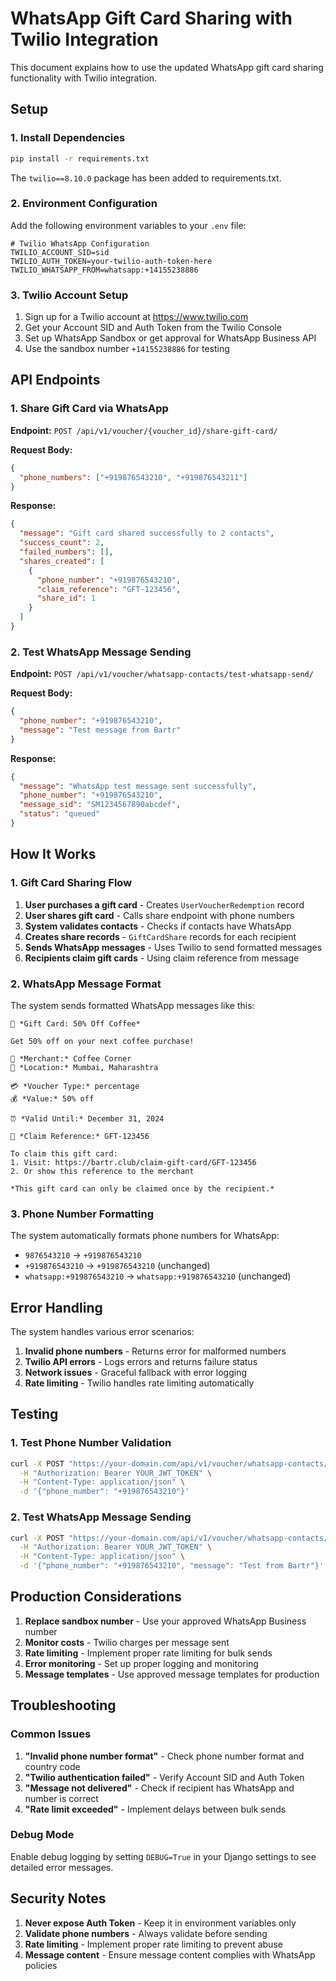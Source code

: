 # WhatsApp Gift Card Sharing with Twilio Integration

This document explains how to use the updated WhatsApp gift card sharing functionality with Twilio integration.

## Setup

### 1. Install Dependencies

```bash
pip install -r requirements.txt
```

The `twilio==8.10.0` package has been added to requirements.txt.

### 2. Environment Configuration

Add the following environment variables to your `.env` file:

```env
# Twilio WhatsApp Configuration
TWILIO_ACCOUNT_SID=sid
TWILIO_AUTH_TOKEN=your-twilio-auth-token-here
TWILIO_WHATSAPP_FROM=whatsapp:+14155238886
```

### 3. Twilio Account Setup

1. Sign up for a Twilio account at https://www.twilio.com
2. Get your Account SID and Auth Token from the Twilio Console
3. Set up WhatsApp Sandbox or get approval for WhatsApp Business API
4. Use the sandbox number `+14155238886` for testing

## API Endpoints

### 1. Share Gift Card via WhatsApp

**Endpoint:** `POST /api/v1/voucher/{voucher_id}/share-gift-card/`

**Request Body:**

```json
{
  "phone_numbers": ["+919876543210", "+919876543211"]
}
```

**Response:**

```json
{
  "message": "Gift card shared successfully to 2 contacts",
  "success_count": 2,
  "failed_numbers": [],
  "shares_created": [
    {
      "phone_number": "+919876543210",
      "claim_reference": "GFT-123456",
      "share_id": 1
    }
  ]
}
```

### 2. Test WhatsApp Message Sending

**Endpoint:** `POST /api/v1/voucher/whatsapp-contacts/test-whatsapp-send/`

**Request Body:**

```json
{
  "phone_number": "+919876543210",
  "message": "Test message from Bartr"
}
```

**Response:**

```json
{
  "message": "WhatsApp test message sent successfully",
  "phone_number": "+919876543210",
  "message_sid": "SM1234567890abcdef",
  "status": "queued"
}
```

## How It Works

### 1. Gift Card Sharing Flow

1. **User purchases a gift card** - Creates `UserVoucherRedemption` record
2. **User shares gift card** - Calls share endpoint with phone numbers
3. **System validates contacts** - Checks if contacts have WhatsApp
4. **Creates share records** - `GiftCardShare` records for each recipient
5. **Sends WhatsApp messages** - Uses Twilio to send formatted messages
6. **Recipients claim gift cards** - Using claim reference from message

### 2. WhatsApp Message Format

The system sends formatted WhatsApp messages like this:

```
🎁 *Gift Card: 50% Off Coffee*

Get 50% off on your next coffee purchase!

🏪 *Merchant:* Coffee Corner
📍 *Location:* Mumbai, Maharashtra

💳 *Voucher Type:* percentage
💰 *Value:* 50% off

⏰ *Valid Until:* December 31, 2024

🔑 *Claim Reference:* GFT-123456

To claim this gift card:
1. Visit: https://bartr.club/claim-gift-card/GFT-123456
2. Or show this reference to the merchant

*This gift card can only be claimed once by the recipient.*
```

### 3. Phone Number Formatting

The system automatically formats phone numbers for WhatsApp:

- `9876543210` → `+919876543210`
- `+919876543210` → `+919876543210` (unchanged)
- `whatsapp:+919876543210` → `whatsapp:+919876543210` (unchanged)

## Error Handling

The system handles various error scenarios:

1. **Invalid phone numbers** - Returns error for malformed numbers
2. **Twilio API errors** - Logs errors and returns failure status
3. **Network issues** - Graceful fallback with error logging
4. **Rate limiting** - Twilio handles rate limiting automatically

## Testing

### 1. Test Phone Number Validation

```bash
curl -X POST "https://your-domain.com/api/v1/voucher/whatsapp-contacts/test-whatsapp-validation/" \
  -H "Authorization: Bearer YOUR_JWT_TOKEN" \
  -H "Content-Type: application/json" \
  -d '{"phone_number": "+919876543210"}'
```

### 2. Test WhatsApp Message Sending

```bash
curl -X POST "https://your-domain.com/api/v1/voucher/whatsapp-contacts/test-whatsapp-send/" \
  -H "Authorization: Bearer YOUR_JWT_TOKEN" \
  -H "Content-Type: application/json" \
  -d '{"phone_number": "+919876543210", "message": "Test from Bartr"}'
```

## Production Considerations

1. **Replace sandbox number** - Use your approved WhatsApp Business number
2. **Monitor costs** - Twilio charges per message sent
3. **Rate limiting** - Implement proper rate limiting for bulk sends
4. **Error monitoring** - Set up proper logging and monitoring
5. **Message templates** - Use approved message templates for production

## Troubleshooting

### Common Issues

1. **"Invalid phone number format"** - Check phone number format and country code
2. **"Twilio authentication failed"** - Verify Account SID and Auth Token
3. **"Message not delivered"** - Check if recipient has WhatsApp and number is correct
4. **"Rate limit exceeded"** - Implement delays between bulk sends

### Debug Mode

Enable debug logging by setting `DEBUG=True` in your Django settings to see detailed error messages.

## Security Notes

1. **Never expose Auth Token** - Keep it in environment variables only
2. **Validate phone numbers** - Always validate before sending
3. **Rate limiting** - Implement proper rate limiting to prevent abuse
4. **Message content** - Ensure message content complies with WhatsApp policies
